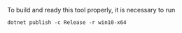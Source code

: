 To build and ready this tool properly, it is necessary to run
```
dotnet publish -c Release -r win10-x64
```
